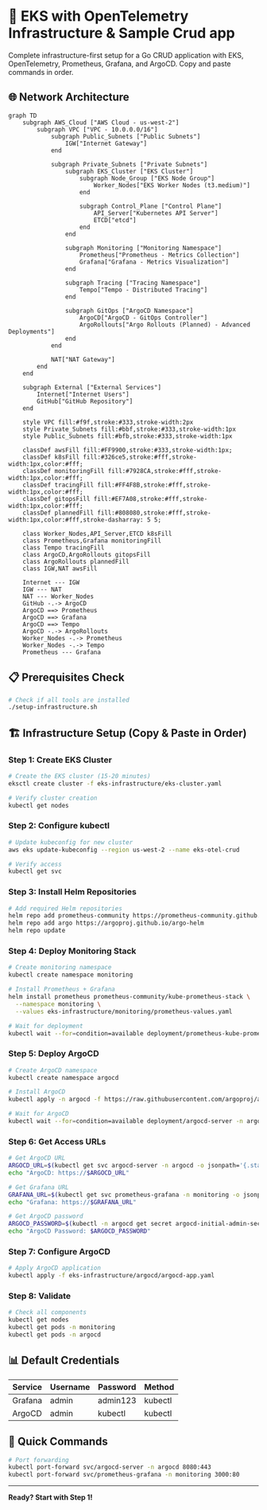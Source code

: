 # 🚀 EKS with OpenTelemetry Infrastructure & Sample Crud app

Complete infrastructure-first setup for a Go CRUD application with EKS, OpenTelemetry, Prometheus, Grafana, and ArgoCD. Copy and paste commands in order.

## 🌐 Network Architecture

```mermaid
graph TD
    subgraph AWS_Cloud ["AWS Cloud - us-west-2"]
        subgraph VPC ["VPC - 10.0.0.0/16"]
            subgraph Public_Subnets ["Public Subnets"]
                IGW["Internet Gateway"]
            end
            
            subgraph Private_Subnets ["Private Subnets"]
                subgraph EKS_Cluster ["EKS Cluster"]
                    subgraph Node_Group ["EKS Node Group"]
                        Worker_Nodes["EKS Worker Nodes (t3.medium)"]
                    end
                    
                    subgraph Control_Plane ["Control Plane"]
                        API_Server["Kubernetes API Server"]
                        ETCD["etcd"]
                    end
                end
                
                subgraph Monitoring ["Monitoring Namespace"]
                    Prometheus["Prometheus - Metrics Collection"]
                    Grafana["Grafana - Metrics Visualization"]
                end
                
                subgraph Tracing ["Tracing Namespace"]
                    Tempo["Tempo - Distributed Tracing"]
                end
                
                subgraph GitOps ["ArgoCD Namespace"]
                    ArgoCD["ArgoCD - GitOps Controller"]
                    ArgoRollouts["Argo Rollouts (Planned) - Advanced Deployments"]
                end
            end
            
            NAT["NAT Gateway"]
        end
    end
    
    subgraph External ["External Services"]
        Internet["Internet Users"]
        GitHub["GitHub Repository"]
    end
    
    style VPC fill:#f9f,stroke:#333,stroke-width:2px
    style Private_Subnets fill:#bbf,stroke:#333,stroke-width:1px
    style Public_Subnets fill:#bfb,stroke:#333,stroke-width:1px
    
    classDef awsFill fill:#FF9900,stroke:#333,stroke-width:1px;
    classDef k8sFill fill:#326ce5,stroke:#fff,stroke-width:1px,color:#fff;
    classDef monitoringFill fill:#7928CA,stroke:#fff,stroke-width:1px,color:#fff;
    classDef tracingFill fill:#FF4F8B,stroke:#fff,stroke-width:1px,color:#fff;
    classDef gitopsFill fill:#EF7A08,stroke:#fff,stroke-width:1px,color:#fff;
    classDef plannedFill fill:#808080,stroke:#fff,stroke-width:1px,color:#fff,stroke-dasharray: 5 5;
    
    class Worker_Nodes,API_Server,ETCD k8sFill
    class Prometheus,Grafana monitoringFill
    class Tempo tracingFill
    class ArgoCD,ArgoRollouts gitopsFill
    class ArgoRollouts plannedFill
    class IGW,NAT awsFill
    
    Internet --- IGW
    IGW --- NAT
    NAT --- Worker_Nodes
    GitHub -.-> ArgoCD
    ArgoCD ==> Prometheus
    ArgoCD ==> Grafana
    ArgoCD ==> Tempo
    ArgoCD -.-> ArgoRollouts
    Worker_Nodes -.-> Prometheus
    Worker_Nodes -.-> Tempo
    Prometheus --- Grafana
```

## 📋 Prerequisites Check

```bash
# Check if all tools are installed
./setup-infrastructure.sh
```

## 🏗️ Infrastructure Setup (Copy & Paste in Order)

### Step 1: Create EKS Cluster
```bash
# Create the EKS cluster (15-20 minutes)
eksctl create cluster -f eks-infrastructure/eks-cluster.yaml

# Verify cluster creation
kubectl get nodes
```

### Step 2: Configure kubectl
```bash
# Update kubeconfig for new cluster
aws eks update-kubeconfig --region us-west-2 --name eks-otel-crud

# Verify access
kubectl get svc
```

### Step 3: Install Helm Repositories
```bash
# Add required Helm repositories
helm repo add prometheus-community https://prometheus-community.github.io/helm-charts
helm repo add argo https://argoproj.github.io/argo-helm
helm repo update
```

### Step 4: Deploy Monitoring Stack
```bash
# Create monitoring namespace
kubectl create namespace monitoring

# Install Prometheus + Grafana
helm install prometheus prometheus-community/kube-prometheus-stack \
  --namespace monitoring \
  --values eks-infrastructure/monitoring/prometheus-values.yaml

# Wait for deployment
kubectl wait --for=condition=available deployment/prometheus-kube-prometheus-stack-prometheus -n monitoring --timeout=300s
```

### Step 5: Deploy ArgoCD
```bash
# Create ArgoCD namespace
kubectl create namespace argocd

# Install ArgoCD
kubectl apply -n argocd -f https://raw.githubusercontent.com/argoproj/argo-cd/stable/manifests/install.yaml

# Wait for ArgoCD
kubectl wait --for=condition=available deployment/argocd-server -n argocd --timeout=300s
```

### Step 6: Get Access URLs
```bash
# Get ArgoCD URL
ARGOCD_URL=$(kubectl get svc argocd-server -n argocd -o jsonpath='{.status.loadBalancer.ingress[0].hostname}')
echo "ArgoCD: https://$ARGOCD_URL"

# Get Grafana URL
GRAFANA_URL=$(kubectl get svc prometheus-grafana -n monitoring -o jsonpath='{.status.loadBalancer.ingress[0].hostname}')
echo "Grafana: https://$GRAFANA_URL"

# Get ArgoCD password
ARGOCD_PASSWORD=$(kubectl -n argocd get secret argocd-initial-admin-secret -o jsonpath="{.data.password}" | base64 -d)
echo "ArgoCD Password: $ARGOCD_PASSWORD"
```

### Step 7: Configure ArgoCD
```bash
# Apply ArgoCD application
kubectl apply -f eks-infrastructure/argocd/argocd-app.yaml
```

### Step 8: Validate
```bash
# Check all components
kubectl get nodes
kubectl get pods -n monitoring
kubectl get pods -n argocd
```

## 📊 Default Credentials
| Service | Username | Password | Method |
|---------|----------|----------|---------|
| Grafana | admin | admin123 | kubectl |
| ArgoCD | admin | kubectl | kubectl |

## 🔧 Quick Commands
```bash
# Port forwarding
kubectl port-forward svc/argocd-server -n argocd 8080:443
kubectl port-forward svc/prometheus-grafana -n monitoring 3000:80
```

---

**Ready? Start with Step 1!**
